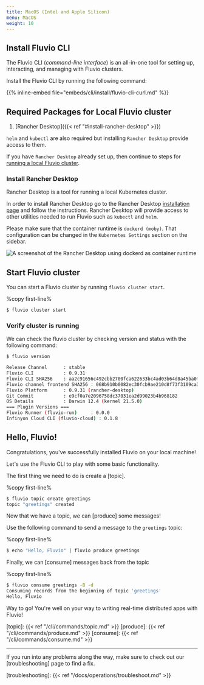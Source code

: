 ```yaml
---
title: MacOS (Intel and Apple Silicon)
menu: MacOS
weight: 10
---
```


## Install Fluvio CLI

The Fluvio CLI (_command-line interface_) is an all-in-one tool for setting up, interacting, and managing with Fluvio clusters.

Install the Fluvio CLI by running the following command:

{{% inline-embed file="embeds/cli/install/fluvio-cli-curl.md" %}}

## Required Packages for Local Fluvio cluster

1) [Rancher Desktop]({{< ref "#install-rancher-desktop" >}})

`helm` and `kubectl` are also required but installing `Rancher Desktop` provide access to them.

If you have `Rancher Desktop` already set up, then continue to steps for [running a local Fluvio cluster](#start-fluvio-cluster).


### Install Rancher Desktop

Rancher Desktop is a tool for running a local Kubernetes cluster.

In order to install Rancher Desktop go to the Rancher Desktop [installation page](https://docs.rancherdesktop.io/getting-started/installation/) and follow the instructions. Rancher Desktop will provide access to other utilities needed to run Fluvio such as `kubectl` and `helm`.


Please make sure that the container runtime is `dockerd (moby)`. That configuration can be changed in the `Kubernetes Settings` section on the sidebar.

<img src="../images/rancher-dockerd.png"
     alt="A screenshot of the Rancher Desktop using dockerd as container runtime"
     style="justify: center; max-width: 800px" />  

## Start Fluvio cluster

You can start a Fluvio cluster by running `fluvio cluster start`.

%copy first-line%
```bash
$ fluvio cluster start
```

### Verify cluster is running

We can check the fluvio cluster by checking version and status with the following command:

```bash
$ fluvio version

Release Channel      : stable
Fluvio CLI           : 0.9.31
Fluvio CLI SHA256    : aa2c91656c492cbb2700fca622633bc4ad03b64d8a45ba0f2b39ed0c05ca84b0
Fluvio channel frontend SHA256 : 068b910b0082ec30fcb9ae210d8f73f3109ca3fe854b6f7864992f5b7524bd82
Fluvio Platform      : 0.9.31 (rancher-desktop)
Git Commit           : e9cf0a7e2096758dc37031ea2d99023b4b968182
OS Details           : Darwin 12.4 (kernel 21.5.0)
=== Plugin Versions ===
Fluvio Runner (fluvio-run)     : 0.0.0
Infinyon Cloud CLI (fluvio-cloud) : 0.1.8

```

## Hello, Fluvio!

Congratulations, you've successfully installed Fluvio on your local machine!

Let's use the Fluvio CLI to play with some basic functionality.

The first thing we need to do is create a [topic].

%copy first-line%
```bash
$ fluvio topic create greetings
topic "greetings" created
```

Now that we have a topic, we can [produce] some messages!

Use the following command to send a message to the `greetings` topic:

%copy first-line%
```bash
$ echo "Hello, Fluvio" | fluvio produce greetings
```

Finally, we can [consume] messages back from the topic

%copy first-line%
```bash
$ fluvio consume greetings -B -d
Consuming records from the beginning of topic 'greetings'
Hello, Fluvio
```

Way to go! You're well on your way to writing real-time distributed apps with Fluvio!

[topic]: {{< ref "/cli/commands/topic.md" >}}
[produce]: {{< ref "/cli/commands/produce.md" >}}
[consume]: {{< ref "/cli/commands/consume.md" >}}

---

If you run into any problems along the way, make sure to check out our [troubleshooting]
page to find a fix.

[troubleshooting]: {{< ref "/docs/operations/troubleshoot.md" >}}
